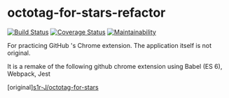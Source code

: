 # octotag-for-stars-refactor

[![Build Status](https://travis-ci.org/yukihirop/octotag-for-stars-refactor.svg?branch=master)](https://travis-ci.org/yukihirop/octotag-for-stars-refactor)
[![Coverage Status](https://coveralls.io/repos/github/yukihirop/octotag-for-stars-refactor/badge.svg?branch=build_ci_etc)](https://coveralls.io/github/yukihirop/octotag-for-stars-refactor?branch=build_ci_etc)
[![Maintainability](https://api.codeclimate.com/v1/badges/1c4efbc425734a663195/maintainability)](https://codeclimate.com/github/yukihirop/octotag-for-stars-refactor/maintainability)

For practicing GitHub 's Chrome extension. The application itself is not original.

It is a remake of the following github chrome extension using Babel (ES 6), Webpack, Jest

[original][s1r-J/octotag-for-stars](https://github.com/s1r-J/octotag-for-stars)

